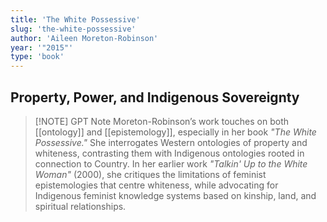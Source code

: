 ```yaml
---
title: 'The White Possessive'
slug: 'the-white-possessive'
author: 'Aileen Moreton-Robinson'
year: '"2015"'
type: 'book'
---
```


## Property, Power, and Indigenous Sovereignty


> [!NOTE] GPT Note
Moreton-Robinson’s work touches on both [[ontology]] and [[epistemology]], especially in her book _"The White Possessive."_ She interrogates Western ontologies of property and whiteness, contrasting them with Indigenous ontologies rooted in connection to Country. In her earlier work _"Talkin' Up to the White Woman"_ (2000), she critiques the limitations of feminist epistemologies that centre whiteness, while advocating for Indigenous feminist knowledge systems based on kinship, land, and spiritual relationships.
